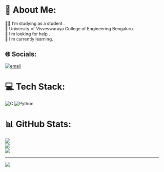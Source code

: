 
# 💫 About Me:
🧑‍🎓 I’m studying as a student .<br>🏫 University of Visveswaraya College of Engineering Bengaluru.<br>🤝 I’m looking for help .<br>🌱 I’m currently learning.


## 🌐 Socials:
[![email](https://img.shields.io/badge/Email-D14836?logo=gmail&logoColor=white)](mailto:shivanandhaligeri0@gmail.com) 

# 💻 Tech Stack:
![C](https://img.shields.io/badge/c-%2300599C.svg?style=for-the-badge&logo=c&logoColor=white) ![Python](https://img.shields.io/badge/python-3670A0?style=for-the-badge&logo=python&logoColor=ffdd54)
# 📊 GitHub Stats:
![](https://github-readme-stats.vercel.app/api?username=ShivanandHaligeri&theme=vue-dark&hide_border=false&include_all_commits=true&count_private=true)<br/>
![](https://nirzak-streak-stats.vercel.app/?user=ShivanandHaligeri&theme=vue-dark&hide_border=false)<br/>
![](https://github-readme-stats.vercel.app/api/top-langs/?username=ShivanandHaligeri&theme=vue-dark&hide_border=false&include_all_commits=true&count_private=true&layout=compact)

---
[![](https://visitcount.itsvg.in/api?id=ShivanandHaligeri&icon=0&color=0)](https://visitcount.itsvg.in)

<!-- Proudly created with GPRM ( https://gprm.itsvg.in ) -->
